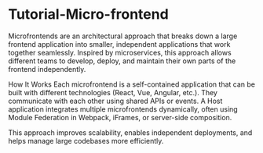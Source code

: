 # Tutorial-Micro-frontend
Microfrontends are an architectural approach that breaks down a large frontend application into smaller, independent applications that work together seamlessly. Inspired by microservices, this approach allows different teams to develop, deploy, and maintain their own parts of the frontend independently.

How It Works
Each microfrontend is a self-contained application that can be built with different technologies (React, Vue, Angular, etc.). They communicate with each other using shared APIs or events. A Host application integrates multiple microfrontends dynamically, often using Module Federation in Webpack, iFrames, or server-side composition.

This approach improves scalability, enables independent deployments, and helps manage large codebases more efficiently. 

